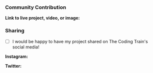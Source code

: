 <!--
Thank you for contributing to The Coding Train website!

This is a template to get more information about your pull request. To check any option, replace the "[ ]" with a "[x]". Be sure to check out how it looks in the preview tab! Feel free to remove all or any portion of the template that is not relevant, as it is mainly designed for community contributions.

It would be helpful if in the sidebar on the right of your screen you could add "Community Contribution" using the "Labels" menu. You can see the guide at:https://thecodingtrain.com/Guides/community-contribution-guide.html.
-->

### Community Contribution

**Link to live project, video, or image:**
<!-- Insert a link here. This makes it easier to see what is being added to the site. -->

### Sharing

- [ ] I would be happy to have my project shared on The Coding Train's social media!

<!-- If you would like us to tag you in any posts about your work please include your handle below. -->

**Instagram:**

**Twitter:**